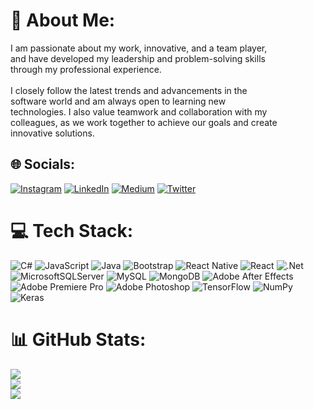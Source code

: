 # 💫 About Me:
I am passionate about my work, innovative, and a team player,<br>and have developed my leadership and problem-solving skills<br>through my professional experience.<br><br>I closely follow the latest trends and advancements in the <br>software world and am always open to learning new<br>technologies. I also value teamwork and collaboration with my <br>colleagues, as we work together to achieve our goals and create <br>innovative solutions.


## 🌐 Socials:
[![Instagram](https://img.shields.io/badge/Instagram-%23E4405F.svg?logo=Instagram&logoColor=white)](https://instagram.com/kusulay9) [![LinkedIn](https://img.shields.io/badge/LinkedIn-%230077B5.svg?logo=linkedin&logoColor=white)](https://linkedin.com/in/mehmet-sukru-kusulay/) [![Medium](https://img.shields.io/badge/Medium-12100E?logo=medium&logoColor=white)](https://medium.com/@kusulaymehmet) [![Twitter](https://img.shields.io/badge/Twitter-%231DA1F2.svg?logo=Twitter&logoColor=white)](https://twitter.com/kusulay9) 

# 💻 Tech Stack:
![C#](https://img.shields.io/badge/c%23-%23239120.svg?style=for-the-badge&logo=c-sharp&logoColor=white) ![JavaScript](https://img.shields.io/badge/javascript-%23323330.svg?style=for-the-badge&logo=javascript&logoColor=%23F7DF1E) ![Java](https://img.shields.io/badge/java-%23ED8B00.svg?style=for-the-badge&logo=java&logoColor=white) ![Bootstrap](https://img.shields.io/badge/bootstrap-%23563D7C.svg?style=for-the-badge&logo=bootstrap&logoColor=white) ![React Native](https://img.shields.io/badge/react_native-%2320232a.svg?style=for-the-badge&logo=react&logoColor=%2361DAFB) ![React](https://img.shields.io/badge/react-%2320232a.svg?style=for-the-badge&logo=react&logoColor=%2361DAFB) ![.Net](https://img.shields.io/badge/.NET-5C2D91?style=for-the-badge&logo=.net&logoColor=white) ![MicrosoftSQLServer](https://img.shields.io/badge/Microsoft%20SQL%20Sever-CC2927?style=for-the-badge&logo=microsoft%20sql%20server&logoColor=white) ![MySQL](https://img.shields.io/badge/mysql-%2300f.svg?style=for-the-badge&logo=mysql&logoColor=white) ![MongoDB](https://img.shields.io/badge/MongoDB-%234ea94b.svg?style=for-the-badge&logo=mongodb&logoColor=white) ![Adobe After Effects](https://img.shields.io/badge/Adobe%20After%20Effects-9999FF.svg?style=for-the-badge&logo=Adobe%20After%20Effects&logoColor=white) ![Adobe Premiere Pro](https://img.shields.io/badge/Adobe%20Premiere%20Pro-9999FF.svg?style=for-the-badge&logo=Adobe%20Premiere%20Pro&logoColor=white) ![Adobe Photoshop](https://img.shields.io/badge/adobephotoshop-%2331A8FF.svg?style=for-the-badge&logo=adobephotoshop&logoColor=white) ![TensorFlow](https://img.shields.io/badge/TensorFlow-%23FF6F00.svg?style=for-the-badge&logo=TensorFlow&logoColor=white) ![NumPy](https://img.shields.io/badge/numpy-%23013243.svg?style=for-the-badge&logo=numpy&logoColor=white) ![Keras](https://img.shields.io/badge/Keras-%23D00000.svg?style=for-the-badge&logo=Keras&logoColor=white)
# 📊 GitHub Stats:
![](https://github-readme-stats.vercel.app/api?username=kusulay9&theme=default&hide_border=true&include_all_commits=false&count_private=false)<br/>
![](https://github-readme-streak-stats.herokuapp.com/?user=kusulay9&theme=default&hide_border=true)<br/>
![](https://github-readme-stats.vercel.app/api/top-langs/?username=kusulay9&theme=default&hide_border=true&include_all_commits=false&count_private=false&layout=compact)
